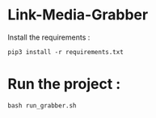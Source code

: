 # Link-Media-Grabber

Install the requirements :

```
pip3 install -r requirements.txt
```
# Run the project :
``` 
bash run_grabber.sh
```
